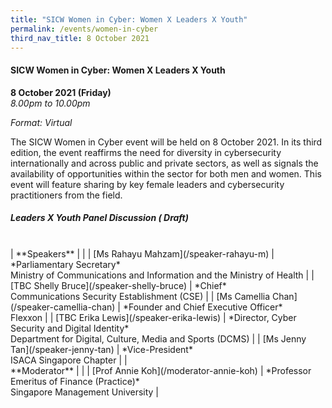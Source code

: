 ```yaml
---
title: "SICW Women in Cyber: Women X Leaders X Youth"
permalink: /events/women-in-cyber
third_nav_title: 8 October 2021
---
```

#### **SICW Women in Cyber: Women X Leaders X Youth**

**8 October 2021 (Friday)**  
*8.00pm to 10.00pm*

*Format: Virtual*

The SICW Women in Cyber event will be held on 8 October 2021. In its third edition, the event reaffirms the need for diversity in cybersecurity internationally and across public and private sectors, as well as signals the availability of opportunities within the sector for both men and women. This event will feature sharing by key female leaders and cybersecurity practitioners from the field.

##### **Leaders X Youth Panel Discussion ( Draft)**
<br>
| **Speakers**         |                                                 |
| [Ms Rahayu Mahzam](/speaker-rahayu-m) | *Parliamentary Secretary*<br> Ministry of Communications and Information and the Ministry of Health                       |
| [TBC Shelly Bruce](/speaker-shelly-bruce) | *Chief*<br>Communications Security Establishment (CSE)                                           |
| [Ms Camellia Chan](/speaker-camellia-chan) | *Founder and Chief Executive Officer*<br>Flexxon           |
| [TBC Erika Lewis](/speaker-erika-lewis)  | *Director, Cyber Security and Digital Identity*<br>Department for Digital, Culture, Media and Sports (DCMS) |
| [Ms Jenny Tan](/speaker-jenny-tan)     | *Vice-President*<br>ISACA Singapore Chapter                                  |
| <br> **Moderator**        |                                                 |
| [Prof Annie Koh](/moderator-annie-koh)   | *Professor Emeritus of Finance (Practice)*<br>Singapore Management University      |